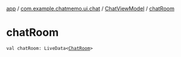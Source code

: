 [app](../../index.md) / [com.example.chatmemo.ui.chat](../index.md) / [ChatViewModel](index.md) / [chatRoom](./chat-room.md)

# chatRoom

`val chatRoom: LiveData<`[`ChatRoom`](../../com.example.chatmemo.model.entity/-chat-room/index.md)`>`